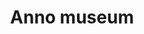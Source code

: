 ---
title: Anno museum
category: '#dev'
link: https://www.behance.net/gallery/162488645/Anno
order: 10
main: false
size: normal
contrast: false
image: /img/anno.webp
---